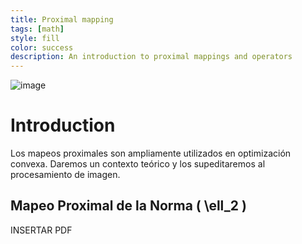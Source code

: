 ```yaml
---
title: Proximal mapping
tags: [math]
style: fill
color: success
description: An introduction to proximal mappings and operators
---
```


![image](./image.png)

# Introduction

Los mapeos proximales son ampliamente utilizados en optimización convexa. Daremos un contexto teórico y los supeditaremos al procesamiento de imagen.

## Mapeo Proximal de la Norma \( \ell_2 \) 

INSERTAR PDF


